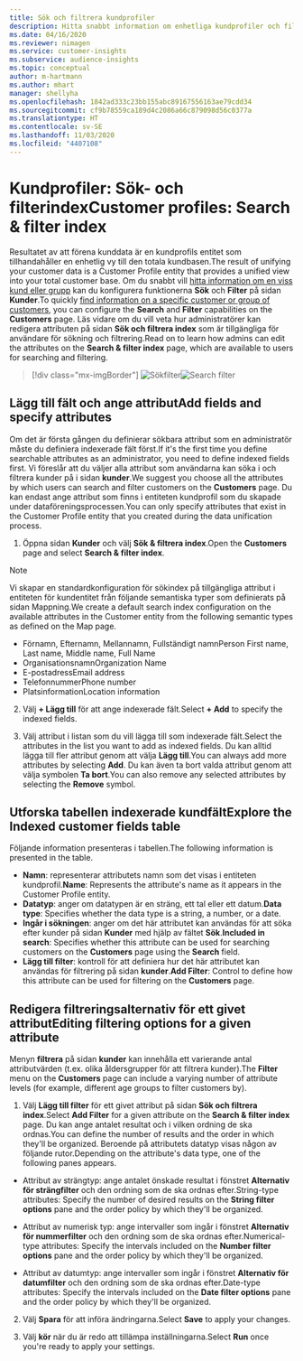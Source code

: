 ```yaml
---
title: Sök och filtrera kundprofiler
description: Hitta snabbt information om enhetliga kundprofiler och filter för angivna attribut.
ms.date: 04/16/2020
ms.reviewer: nimagen
ms.service: customer-insights
ms.subservice: audience-insights
ms.topic: conceptual
author: m-hartmann
ms.author: mhart
manager: shellyha
ms.openlocfilehash: 1842ad333c23bb155abc89167556163ae79cdd34
ms.sourcegitcommit: cf9b78559ca189d4c2086a66c879098d56c0377a
ms.translationtype: HT
ms.contentlocale: sv-SE
ms.lasthandoff: 11/03/2020
ms.locfileid: "4407108"
---
```

# <a name="customer-profiles-search--filter-index"></a><span data-ttu-id="d7111-103">Kundprofiler: Sök- och filterindex</span><span class="sxs-lookup"><span data-stu-id="d7111-103">Customer profiles: Search & filter index</span></span>

<span data-ttu-id="d7111-104">Resultatet av att förena kunddata är en kundprofils entitet som tillhandahåller en enhetlig vy till den totala kundbasen.</span><span class="sxs-lookup"><span data-stu-id="d7111-104">The result of unifying your customer data is a Customer Profile entity that provides a unified view into your total customer base.</span></span> <span data-ttu-id="d7111-105">Om du snabbt vill [hitta information om en viss kund eller grupp](customer-profiles.md) kan du konfigurera funktionerna **Sök** och **Filter** på sidan **Kunder**.</span><span class="sxs-lookup"><span data-stu-id="d7111-105">To quickly [find information on a specific customer or group of customers](customer-profiles.md), you can configure the **Search** and **Filter** capabilities on the **Customers** page.</span></span> <span data-ttu-id="d7111-106">Läs vidare om du vill veta hur administratörer kan redigera attributen på sidan **Sök och filtrera index** som är tillgängliga för användare för sökning och filtrering.</span><span class="sxs-lookup"><span data-stu-id="d7111-106">Read on to learn how admins can edit the attributes on the **Search & filter index** page, which are available to users for searching and filtering.</span></span>

> [!div class="mx-imgBorder"]
> <span data-ttu-id="d7111-107">![Sökfilter](media/search-filter.png "Sökfilter")</span><span class="sxs-lookup"><span data-stu-id="d7111-107">![Search filter](media/search-filter.png "Search filter")</span></span>

## <a name="add-fields-and-specify-attributes"></a><span data-ttu-id="d7111-108">Lägg till fält och ange attribut</span><span class="sxs-lookup"><span data-stu-id="d7111-108">Add fields and specify attributes</span></span>

<span data-ttu-id="d7111-109">Om det är första gången du definierar sökbara attribut som en administratör måste du definiera indexerade fält först.</span><span class="sxs-lookup"><span data-stu-id="d7111-109">If it's the first time you define searchable attributes as an administrator, you need to define indexed fields first.</span></span> <span data-ttu-id="d7111-110">Vi föreslår att du väljer alla attribut som användarna kan söka i och filtrera kunder på i sidan **kunder**.</span><span class="sxs-lookup"><span data-stu-id="d7111-110">We suggest you choose all the attributes by which users can search and filter customers on the **Customers** page.</span></span> <span data-ttu-id="d7111-111">Du kan endast ange attribut som finns i entiteten kundprofil som du skapade under dataföreningsprocessen.</span><span class="sxs-lookup"><span data-stu-id="d7111-111">You can only specify attributes that exist in the Customer Profile entity that you created during the data unification process.</span></span>

1. <span data-ttu-id="d7111-112">Öppna sidan **Kunder** och välj **Sök & filtrera index**.</span><span class="sxs-lookup"><span data-stu-id="d7111-112">Open the **Customers** page and select **Search & filter index**.</span></span>

> [!NOTE]
> <span data-ttu-id="d7111-113">Vi skapar en standardkonfiguration för sökindex på tillgängliga attribut i entiteten för kundentitet från följande semantiska typer som definierats på sidan Mappning.</span><span class="sxs-lookup"><span data-stu-id="d7111-113">We create a default search index configuration on the available attributes in the Customer entity from the following semantic types as defined on the Map page.</span></span>
> - <span data-ttu-id="d7111-114">Förnamn, Efternamn, Mellannamn, Fullständigt namn</span><span class="sxs-lookup"><span data-stu-id="d7111-114">Person First name, Last name, Middle name, Full Name</span></span>
> - <span data-ttu-id="d7111-115">Organisationsnamn</span><span class="sxs-lookup"><span data-stu-id="d7111-115">Organization Name</span></span>
> - <span data-ttu-id="d7111-116">E-postadress</span><span class="sxs-lookup"><span data-stu-id="d7111-116">Email address</span></span>
> - <span data-ttu-id="d7111-117">Telefonnummer</span><span class="sxs-lookup"><span data-stu-id="d7111-117">Phone number</span></span>
> - <span data-ttu-id="d7111-118">Platsinformation</span><span class="sxs-lookup"><span data-stu-id="d7111-118">Location information</span></span>

2. <span data-ttu-id="d7111-119">Välj **+ Lägg till** för att ange indexerade fält.</span><span class="sxs-lookup"><span data-stu-id="d7111-119">Select **+ Add** to specify the indexed fields.</span></span>

3. <span data-ttu-id="d7111-120">Välj attribut i listan som du vill lägga till som indexerade fält.</span><span class="sxs-lookup"><span data-stu-id="d7111-120">Select the attributes in the list you want to add as indexed fields.</span></span> <span data-ttu-id="d7111-121">Du kan alltid lägga till fler attribut genom att välja **Lägg till**.</span><span class="sxs-lookup"><span data-stu-id="d7111-121">You can always add more attributes by selecting **Add**.</span></span> <span data-ttu-id="d7111-122">Du kan även ta bort valda attribut genom att välja symbolen **Ta bort**.</span><span class="sxs-lookup"><span data-stu-id="d7111-122">You can also remove any selected attributes by selecting the **Remove** symbol.</span></span>

## <a name="explore-the-indexed-customer-fields-table"></a><span data-ttu-id="d7111-123">Utforska tabellen indexerade kundfält</span><span class="sxs-lookup"><span data-stu-id="d7111-123">Explore the Indexed customer fields table</span></span>

<span data-ttu-id="d7111-124">Följande information presenteras i tabellen.</span><span class="sxs-lookup"><span data-stu-id="d7111-124">The following information is presented in the table.</span></span>

- <span data-ttu-id="d7111-125">**Namn**: representerar attributets namn som det visas i entiteten kundprofil.</span><span class="sxs-lookup"><span data-stu-id="d7111-125">**Name**: Represents the attribute's name as it appears in the Customer Profile entity.</span></span>
- <span data-ttu-id="d7111-126">**Datatyp**: anger om datatypen är en sträng, ett tal eller ett datum.</span><span class="sxs-lookup"><span data-stu-id="d7111-126">**Data type**: Specifies whether the data type is a string, a number, or a date.</span></span>
- <span data-ttu-id="d7111-127">**Ingår i sökningen**: anger om det här attributet kan användas för att söka efter kunder på sidan **Kunder** med hjälp av fältet **Sök**.</span><span class="sxs-lookup"><span data-stu-id="d7111-127">**Included in search**: Specifies whether this attribute can be used for searching customers on the **Customers** page using the **Search** field.</span></span>
- <span data-ttu-id="d7111-128">**Lägg till filter**: kontroll för att definiera hur det här attributet kan användas för filtrering på sidan **kunder**.</span><span class="sxs-lookup"><span data-stu-id="d7111-128">**Add Filter**: Control to define how this attribute can be used for filtering on the **Customers** page.</span></span>

## <a name="editing-filtering-options-for-a-given-attribute"></a><span data-ttu-id="d7111-129">Redigera filtreringsalternativ för ett givet attribut</span><span class="sxs-lookup"><span data-stu-id="d7111-129">Editing filtering options for a given attribute</span></span>

<span data-ttu-id="d7111-130">Menyn **filtrera** på sidan **kunder** kan innehålla ett varierande antal attributvärden (t.ex. olika åldersgrupper för att filtrera kunder).</span><span class="sxs-lookup"><span data-stu-id="d7111-130">The **Filter** menu on the **Customers** page can include a varying number of attribute levels (for example, different age groups to filter customers by).</span></span>

1. <span data-ttu-id="d7111-131">Välj **Lägg till filter** för ett givet attribut på sidan **Sök och filtrera index**.</span><span class="sxs-lookup"><span data-stu-id="d7111-131">Select **Add Filter** for a given attribute on the **Search & filter index** page.</span></span> <span data-ttu-id="d7111-132">Du kan ange antalet resultat och i vilken ordning de ska ordnas.</span><span class="sxs-lookup"><span data-stu-id="d7111-132">You can define the number of results and the order in which they'll be organized.</span></span> <span data-ttu-id="d7111-133">Beroende på attributets datatyp visas någon av följande rutor.</span><span class="sxs-lookup"><span data-stu-id="d7111-133">Depending on the attribute's data type, one of the following panes appears.</span></span>

- <span data-ttu-id="d7111-134">Attribut av strängtyp: ange antalet önskade resultat i fönstret **Alternativ för strängfilter** och den ordning som de ska ordnas efter.</span><span class="sxs-lookup"><span data-stu-id="d7111-134">String-type attributes: Specify the number of desired results on the **String filter options** pane and the order policy by which they'll be organized.</span></span>

- <span data-ttu-id="d7111-135">Attribut av numerisk typ: ange intervaller som ingår i fönstret **Alternativ för nummerfilter** och den ordning som de ska ordnas efter.</span><span class="sxs-lookup"><span data-stu-id="d7111-135">Numerical-type attributes: Specify the intervals included on the **Number filter options** pane and the order policy by which they'll be organized.</span></span>

- <span data-ttu-id="d7111-136">Attribut av datumtyp: ange intervaller som ingår i fönstret **Alternativ för datumfilter** och den ordning som de ska ordnas efter.</span><span class="sxs-lookup"><span data-stu-id="d7111-136">Date-type attributes:  Specify the intervals included on the **Date filter options** pane and the order policy by which they'll be organized.</span></span>

2. <span data-ttu-id="d7111-137">Välj **Spara** för att införa ändringarna.</span><span class="sxs-lookup"><span data-stu-id="d7111-137">Select **Save** to apply your changes.</span></span>

3. <span data-ttu-id="d7111-138">Välj **kör** när du är redo att tillämpa inställningarna.</span><span class="sxs-lookup"><span data-stu-id="d7111-138">Select **Run** once you're ready to apply your settings.</span></span>
